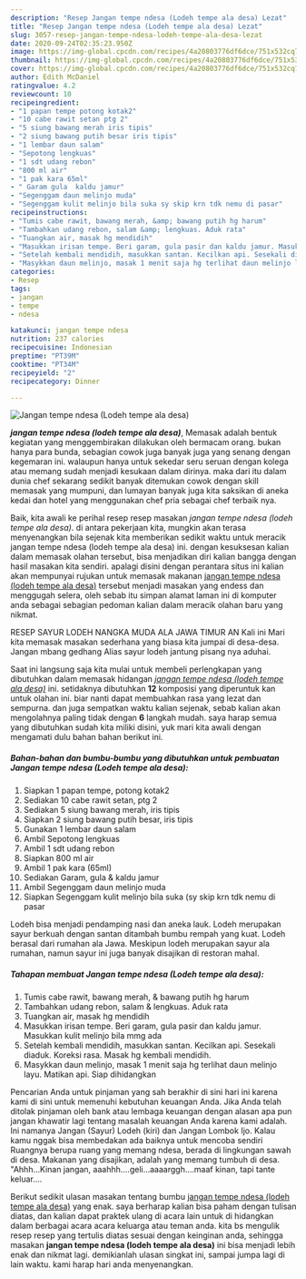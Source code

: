 ```yaml
---
description: "Resep Jangan tempe ndesa (Lodeh tempe ala desa) Lezat"
title: "Resep Jangan tempe ndesa (Lodeh tempe ala desa) Lezat"
slug: 3057-resep-jangan-tempe-ndesa-lodeh-tempe-ala-desa-lezat
date: 2020-09-24T02:35:23.950Z
image: https://img-global.cpcdn.com/recipes/4a20803776df6dce/751x532cq70/jangan-tempe-ndesa-lodeh-tempe-ala-desa-foto-resep-utama.jpg
thumbnail: https://img-global.cpcdn.com/recipes/4a20803776df6dce/751x532cq70/jangan-tempe-ndesa-lodeh-tempe-ala-desa-foto-resep-utama.jpg
cover: https://img-global.cpcdn.com/recipes/4a20803776df6dce/751x532cq70/jangan-tempe-ndesa-lodeh-tempe-ala-desa-foto-resep-utama.jpg
author: Edith McDaniel
ratingvalue: 4.2
reviewcount: 10
recipeingredient:
- "1 papan tempe potong kotak2"
- "10 cabe rawit setan ptg 2"
- "5 siung bawang merah iris tipis"
- "2 siung bawang putih besar iris tipis"
- "1 lembar daun salam"
- "Sepotong lengkuas"
- "1 sdt udang rebon"
- "800 ml air"
- "1 pak kara 65ml"
- " Garam gula  kaldu jamur"
- "Segenggam daun melinjo muda"
- "Segenggam kulit melinjo bila suka sy skip krn tdk nemu di pasar"
recipeinstructions:
- "Tumis cabe rawit, bawang merah, &amp; bawang putih hg harum"
- "Tambahkan udang rebon, salam &amp; lengkuas. Aduk rata"
- "Tuangkan air, masak hg mendidih"
- "Masukkan irisan tempe. Beri garam, gula pasir dan kaldu jamur. Masukkan kulit melinjo bila mmg ada"
- "Setelah kembali mendidih, masukkan santan. Kecilkan api. Sesekali diaduk. Koreksi rasa. Masak hg kembali mendidih."
- "Masykkan daun melinjo, masak 1 menit saja hg terlihat daun melinjo layu. Matikan api. Siap dihidangkan"
categories:
- Resep
tags:
- jangan
- tempe
- ndesa

katakunci: jangan tempe ndesa 
nutrition: 237 calories
recipecuisine: Indonesian
preptime: "PT39M"
cooktime: "PT34M"
recipeyield: "2"
recipecategory: Dinner

---
```



![Jangan tempe ndesa (Lodeh tempe ala desa)](https://img-global.cpcdn.com/recipes/4a20803776df6dce/751x532cq70/jangan-tempe-ndesa-lodeh-tempe-ala-desa-foto-resep-utama.jpg)

<b><i>jangan tempe ndesa (lodeh tempe ala desa)</i></b>, Memasak adalah bentuk kegiatan yang menggembirakan dilakukan oleh bermacam orang. bukan hanya para bunda, sebagian cowok juga banyak juga yang senang dengan kegemaran ini. walaupun hanya untuk sekedar seru seruan dengan kolega atau memang sudah menjadi kesukaan dalam dirinya. maka dari itu dalam dunia chef sekarang sedikit banyak ditemukan cowok dengan skill memasak yang mumpuni, dan lumayan banyak juga kita saksikan di aneka kedai dan hotel yang menggunakan chef pria sebagai chef terbaik nya.

Baik, kita awali ke perihal resep resep masakan <i>jangan tempe ndesa (lodeh tempe ala desa)</i>. di antara pekerjaan kita, mungkin akan terasa menyenangkan bila sejenak kita memberikan sedikit waktu untuk meracik jangan tempe ndesa (lodeh tempe ala desa) ini. dengan kesuksesan kalian dalam memasak olahan tersebut, bisa menjadikan diri kalian bangga dengan hasil masakan kita sendiri. apalagi disini dengan perantara situs ini kalian akan mempunyai rujukan untuk memasak makanan <u>jangan tempe ndesa (lodeh tempe ala desa)</u> tersebut menjadi masakan yang endess dan menggugah selera, oleh sebab itu simpan alamat laman ini di komputer anda sebagai sebagian pedoman kalian dalam meracik olahan baru yang nikmat.

RESEP SAYUR LODEH NANGKA MUDA ALA JAWA TIMUR AN Kali ini Mari kita memasak masakan sederhana yang biasa kita jumpai di desa-desa. Jangan mbang gedhang Alias sayur lodeh jantung pisang nya aduhai.


Saat ini langsung saja kita mulai untuk membeli perlengkapan yang dibutuhkan dalam memasak hidangan <u><i>jangan tempe ndesa (lodeh tempe ala desa)</i></u> ini. setidaknya dibutuhkan <b>12</b> komposisi yang diperuntuk kan untuk olahan ini. biar nanti dapat membuahkan rasa yang lezat dan sempurna. dan juga sempatkan waktu kalian sejenak, sebab kalian akan mengolahnya paling tidak dengan <b>6</b> langkah mudah. saya harap semua yang dibutuhkan sudah kita miliki disini, yuk mari kita awali dengan mengamati dulu bahan bahan berikut ini.

<!--inarticleads1-->

##### Bahan-bahan dan bumbu-bumbu yang dibutuhkan untuk pembuatan Jangan tempe ndesa (Lodeh tempe ala desa):

1. Siapkan 1 papan tempe, potong kotak2
1. Sediakan 10 cabe rawit setan, ptg 2
1. Sediakan 5 siung bawang merah, iris tipis
1. Siapkan 2 siung bawang putih besar, iris tipis
1. Gunakan 1 lembar daun salam
1. Ambil Sepotong lengkuas
1. Ambil 1 sdt udang rebon
1. Siapkan 800 ml air
1. Ambil 1 pak kara (65ml)
1. Sediakan  Garam, gula &amp; kaldu jamur
1. Ambil Segenggam daun melinjo muda
1. Siapkan Segenggam kulit melinjo bila suka (sy skip krn tdk nemu di pasar


Lodeh bisa menjadi pendamping nasi dan aneka lauk. Lodeh merupakan sayur berkuah dengan santan ditambah bumbu rempah yang kuat. Lodeh berasal dari rumahan ala Jawa. Meskipun lodeh merupakan sayur ala rumahan, namun sayur ini juga banyak disajikan di restoran mahal. 

<!--inarticleads2-->

##### Tahapan membuat Jangan tempe ndesa (Lodeh tempe ala desa):

1. Tumis cabe rawit, bawang merah, &amp; bawang putih hg harum
1. Tambahkan udang rebon, salam &amp; lengkuas. Aduk rata
1. Tuangkan air, masak hg mendidih
1. Masukkan irisan tempe. Beri garam, gula pasir dan kaldu jamur. Masukkan kulit melinjo bila mmg ada
1. Setelah kembali mendidih, masukkan santan. Kecilkan api. Sesekali diaduk. Koreksi rasa. Masak hg kembali mendidih.
1. Masykkan daun melinjo, masak 1 menit saja hg terlihat daun melinjo layu. Matikan api. Siap dihidangkan


Pencarian Anda untuk pinjaman yang sah berakhir di sini hari ini karena kami di sini untuk memenuhi kebutuhan keuangan Anda. Jika Anda telah ditolak pinjaman oleh bank atau lembaga keuangan dengan alasan apa pun jangan khawatir lagi tentang masalah keuangan Anda karena kami adalah. Ini namanya Jangan (Sayur) Lodeh (kiri) dan Jangan Lombok Ijo. Kalau kamu nggak bisa membedakan ada baiknya untuk mencoba sendiri Ruangnya berupa ruang yang memang ndesa, berada di lingkungan sawah di desa. Makanan yang disajikan, adalah yang memang tumbuh di desa. &#34;Ahhh…Kinan jangan, aaahhh….geli…aaaarggh….maaf kinan, tapi tante keluar…. 

Berikut sedikit ulasan masakan tentang bumbu <u>jangan tempe ndesa (lodeh tempe ala desa)</u> yang enak. saya berharap kalian bisa paham dengan tulisan diatas, dan kalian dapat praktek ulang di acara lain untuk di hidangkan dalam berbagai acara acara keluarga atau teman anda. kita bs mengulik resep resep yang tertulis diatas sesuai dengan keinginan anda, sehingga masakan <b>jangan tempe ndesa (lodeh tempe ala desa)</b> ini bisa menjadi lebih enak dan nikmat lagi. demikianlah ulasan singkat ini, sampai jumpa lagi di lain waktu. kami harap hari anda menyenangkan.
